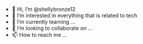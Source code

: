 - 👋 Hi, I’m @shellybronze12
- 👀 I’m interested in everything that is related to tech
- 🌱 I’m currently learning ...
- 💞️ I’m looking to collaborate on ...
- 📫 How to reach me ...

<!---
shellybronze12/shellybronze12 is a ✨ special ✨ repository because its `README.md` (this file) appears on your GitHub profile.
You can click the Preview link to take a look at your changes.
--->
